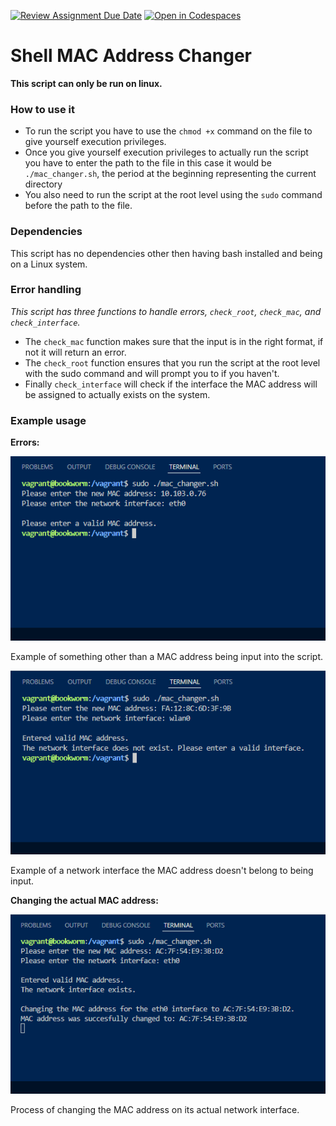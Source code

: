 [![Review Assignment Due Date](https://classroom.github.com/assets/deadline-readme-button-22041afd0340ce965d47ae6ef1cefeee28c7c493a6346c4f15d667ab976d596c.svg)](https://classroom.github.com/a/tp86o73G)
[![Open in Codespaces](https://classroom.github.com/assets/launch-codespace-2972f46106e565e64193e422d61a12cf1da4916b45550586e14ef0a7c637dd04.svg)](https://classroom.github.com/open-in-codespaces?assignment_repo_id=17781057)

# Shell MAC Address Changer

**This script can only be run on linux.**

### How to use it
- To run the script you have to use the `chmod +x` command on the file to give yourself execution privileges.
- Once you give yourself execution privileges to actually run the script you have to enter the path to the file in this case it would be `./mac_changer.sh`, the period at the beginning representing the current directory 
- You also need to run the script at the root level using the `sudo` command before the path to the file.

### Dependencies
This script has no dependencies other then having bash installed and being on a Linux system.
### Error handling
*This script has three functions to handle errors, `check_root`, `check_mac`, and `check_interface`.*
- The `check_mac` function makes sure that the input is in the right format, if not it will return an error.
- The `check_root` function ensures that you run the script at the root level with the sudo command and will prompt you to if you haven't.
- Finally `check_interface` will check if the interface the MAC address will be assigned to actually exists on the system.

### Example usage
**Errors:**

  ![alt text](image.png)

Example of something other than a MAC address being input into the script.

  ![alt text](image-1.png)

Example of a network interface the MAC address doesn't belong to being input.

**Changing the actual MAC address:**

![alt text](image-2.png)

Process of changing the MAC address on its actual network interface.